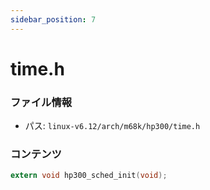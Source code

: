 ```yaml
---
sidebar_position: 7
---
```

# time.h

### ファイル情報

- パス: `linux-v6.12/arch/m68k/hp300/time.h`

### コンテンツ

```h
extern void hp300_sched_init(void);

```
